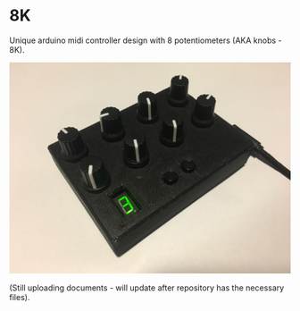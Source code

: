# 8K
Unique arduino midi controller design with 8 potentiometers (AKA knobs - 8K).

![alt text](8K_Prototype.JPG)

(Still uploading documents - will update after repository has the necessary files).
